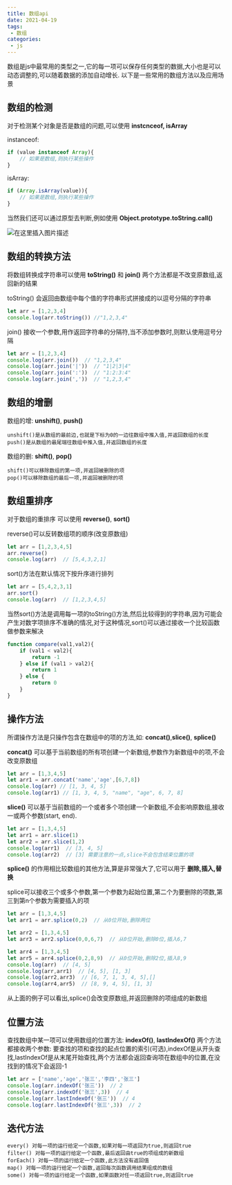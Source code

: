 ```yaml
---
title: 数组api
date: 2021-04-19
tags:
 - 数组
categories:
 - js
---
```


数组是js中最常用的类型之一,它的每一项可以保存任何类型的数据,大小也是可以动态调整的,可以随着数据的添加自动增长.
以下是一些常用的数组方法以及应用场景

## 数组的检测

对于检测某个对象是否是数组的问题,可以使用 **instcnceof, isArray**

instanceof: 
```js
if (value instanceof Array){
	// 如果是数组,则执行某些操作
}
```
isArray:
```js
if (Array.isArray(value)){
	// 如果是数组,则执行某些操作
}
```

当然我们还可以通过原型去判断,例如使用 **Object.prototype.toString.call()**

![在这里插入图片描述](https://img-blog.csdnimg.cn/20210302090922368.png)

## 数组的转换方法
将数组转换成字符串可以使用 **toString()** 和 **join()** 两个方法都是不改变原数组,返回新的结果

toString() 会返回由数组中每个值的字符串形式拼接成的以逗号分隔的字符串
```js
let arr = [1,2,3,4]
console.log(arr.toString()) //"1,2,3,4"
```
 join() 接收一个参数,用作返回字符串的分隔符,当不添加参数时,则默认使用逗号分隔
```js
let arr = [1,2,3,4]
console.log(arr.join())  // "1,2,3,4"
console.log(arr.join('|'))  // "1|2|3|4"
console.log(arr.join(':'))  // "1:2:3:4"
console.log(arr.join(','))  // "1,2,3,4"
```
## 数组的增删
数组的增:  **unshift()**, **push()**

    unshift()是从数组的最前边,也就是下标为0的一边往数组中推入值,并返回数组的长度
    push()是从数组的最尾端往数组中推入值,并返回数组的长度

数组的删: **shift()**, **pop()**

    shift()可以移除数组的第一项,并返回被删除的项
    pop()可以移除数组的最后一项,并返回被删除的项

## 数组重排序
对于数组的重排序 可以使用 **reverse()**, **sort()**

reverse()可以反转数组项的顺序(改变原数组)
```js
let arr = [1,2,3,4,5]
arr.reverse()
console.log(arr)  // [5,4,3,2,1]
```
sort()方法在默认情况下按升序进行排列
```js
let arr = [5,4,2,3,1]
arr.sort()
console.log(arr)  // [1,2,3,4,5]
```
当然sort()方法是调用每一项的toString()方法,然后比较得到的字符串,因为可能会产生对数字项排序不准确的情况,对于这种情况,sort()可以通过接收一个比较函数做参数来解决
```js
function compare(val1,val2){
    if (val1 < val2){
        return -1
    } else if (val1 > val2){
        return 1
    } else {
        return 0
    }
}

```
## 操作方法
所谓操作方法是只操作包含在数组中的项的方法,如: **concat()**,**slice()**, **splice()**

**concat()** 可以基于当前数组的所有项创建一个新数组,参数作为新数组中的项,不会改变原数组
```js
let arr = [1,3,4,5]
let arr1 = arr.concat('name','age',[6,7,8])
console.log(arr) // [1, 3, 4, 5]
console.log(arr1) // [1, 3, 4, 5, "name", "age", 6, 7, 8]
```
**slice()** 可以基于当前数组的一个或者多个项创建一个新数组,不会影响原数组,接收一或两个参数(start, end).
```js
let arr = [1,3,4,5]
let arr1 = arr.slice(1)
let arr2 = arr.slice(1,2)
console.log(arr1)  // [3, 4, 5]
console.log(arr2)  // [3] 需要注意的一点,slice不会包含结束位置的项
```
**splice()** 的作用相比较数组的其他方法,算是非常强大了,它可以用于 **删除,插入,替换**

splice可以接收三个或多个参数,第一个参数为起始位置,第二个为要删除的项数,第三到第n个参数为需要插入的项
```js
let arr = [1,3,4,5]
let arr1 = arr.splice(0,2)  // 从0位开始,删除两位

let arr2 = [1,3,4,5]
let arr3 = arr2.splice(0,0,6,7)  // 从0位开始,删除0位,插入6,7

let arr4 = [1,3,4,5] 
let arr5 = arr4.splice(0,2,8,9)  // 从0位开始,删除2位,插入8,9
console.log(arr)  // [4, 5]
console.log(arr,arr1)  // [4, 5], [1, 3]
console.log(arr2,arr3)  // [6, 7, 1, 3, 4, 5],[]
console.log(arr4,arr5)  // [8, 9, 4, 5], [1, 3]
```
从上面的例子可以看出,splice()会改变原数组,并返回删除的项组成的新数组

## 位置方法
查找数组中某一项可以使用数组的位置方法: **indexOf()**, **lastIndexOf()**
两个方法都接收两个参数: 要查找的项和查找的起点位置的索引(可选),indexOf是从开头查找,lastIndexOf是从末尾开始查找,两个方法都会返回查询项在数组中的位置,在没找到的情况下会返回-1

```js
let arr = ['name','age','张三','李四','张三']
console.log(arr.indexOf('张三'))  // 2  
console.log(arr.indexOf('张三',3))  // 4  
console.log(arr.lastIndexOf('张三'))  // 4
console.log(arr.lastIndexOf('张三',3))  // 2
```

## 迭代方法
    every() 对每一项的运行给定一个函数,如果对每一项返回为true,则返回true
    filter() 对每一项的运行给定一个函数,最后返回由true的项组成的新数组
    forEach() 对每一项的运行给定一个函数,此方法没有返回值
    map() 对每一项的运行给定一个函数,返回每次函数调用结果组成的数组
    some() 对每一项的运行给定一个函数,如果函数对任一项返回true,则返回true
